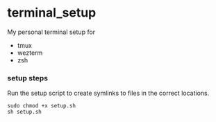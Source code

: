 # terminal_setup

My personal terminal setup for

- tmux
- wezterm
- zsh

### setup steps

Run the setup script to create symlinks to files in the correct locations.
```
sudo chmod +x setup.sh
sh setup.sh
```
